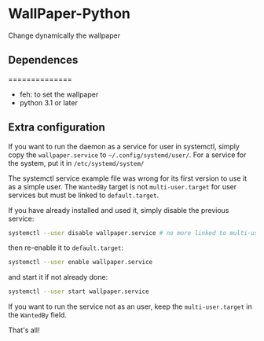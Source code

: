 WallPaper-Python
================

Change dynamically the wallpaper

## Dependences
==============

- feh: to set the wallpaper
- python 3.1 or later

Extra configuration
-------------------

If you want to run the daemon as a service for user in systemctl, simply
copy the `wallpaper.service` to `~/.config/systemd/user/`. For a service for
the system, put it in `/etc/systemd/system/`

The systemctl service example file was wrong for its first version to use it
as a simple user. The `WantedBy` target is not `multi-user.target` for user
services but must be linked to `default.target`.

If you have already installed and used it, simply disable the previous
service:

```bash
systemctl --user disable wallpaper.service # no more linked to multi-user.target
```

then re-enable it to `default.target`:

```bash
systemctl --user enable wallpaper.service
```
and start it if not already done:

```bash
systemctl --user start wallpaper.service
```

If you want to run the service not as an user, keep the `multi-user.target`
in the `WantedBy` field.

That's all!
